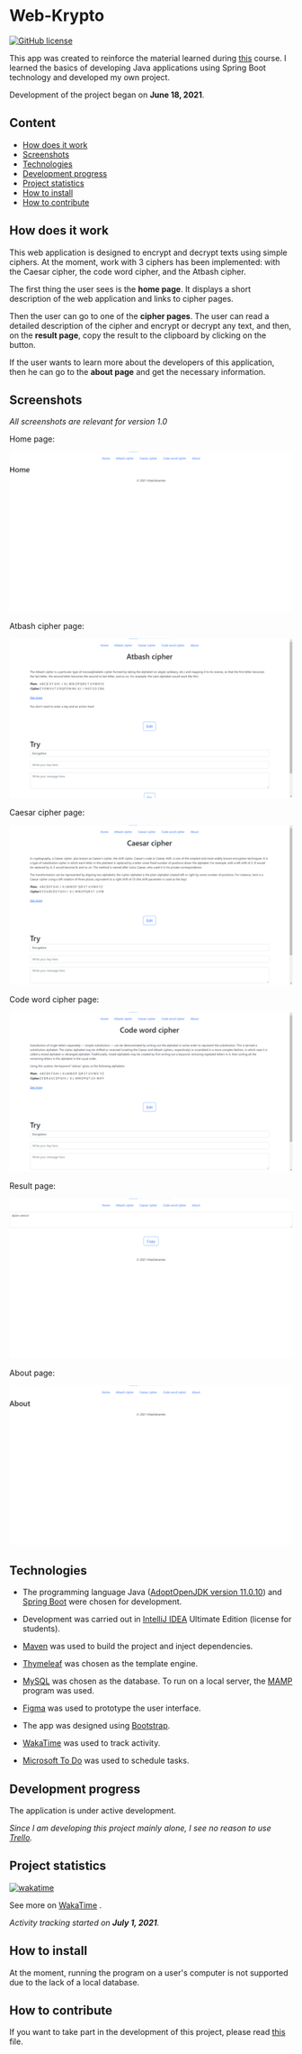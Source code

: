 # Web-Krypto

[![GitHub license](https://img.shields.io/badge/license-MIT-blue)](https://github.com/VitasSalvantes/Web-Krypto/blob/master/LICENSE)

This app was created to reinforce the material learned during [this](https://itproger.com/course/java-spring) course. I
learned the basics of developing Java applications using Spring Boot technology and developed my own project.

Development of the project began on **June 18, 2021**.

## Content ##

- [How does it work](#How-does-it-work)
- [Screenshots](#Screenshots)
- [Technologies](#Technologies)
- [Development progress](#Development-progress)
- [Project statistics](#Project-statistics)
- [How to install](#How-to-install)
- [How to contribute](#How-to-contribute)

## How does it work ##

This web application is designed to encrypt and decrypt texts using simple ciphers. At the moment, work with 3 ciphers
has been implemented: with the Caesar cipher, the code word cipher, and the Atbash cipher.

The first thing the user sees is the **home page**. It displays a short description of the web application and links to
cipher pages.

Then the user can go to one of the **cipher pages**. The user can read a detailed description of the cipher and encrypt
or decrypt any text, and then, on the **result page**, copy the result to the clipboard by clicking on the button.

If the user wants to learn more about the developers of this application, then he can go to the **about page** and get
the necessary information.

## Screenshots ##

*All screenshots are relevant for version 1.0*

Home page:

![home](screenshots/home.png)

Atbash cipher page:

![atbash](screenshots/atbash.png)

Caesar cipher page:

![caesar](screenshots/caesar.png)

Code word cipher page:

![code_word](screenshots/code_word.png)

Result page:

![result](screenshots/result.png)

About page:

![about](screenshots/about.png)

## Technologies ##

- The programming language Java ([AdoptOpenJDK version 11.0.10](https://adoptopenjdk.net/))
  and [Spring Boot](https://spring.io/projects/spring-boot#overview) were chosen for development.

- Development was carried out in [IntelliJ IDEA](https://www.jetbrains.com/idea/) Ultimate Edition (license for
  students).

- [Maven](https://maven.apache.org/) was used to build the project and inject dependencies.

- [Thymeleaf](https://www.thymeleaf.org/) was chosen as the template engine.

- [MySQL](https://www.mysql.com/de/) was chosen as the database. To run on a local server,
  the [MAMP](https://www.mamp.info/de/windows/) program was used.

- [Figma](https://www.figma.com/) was used to prototype the user interface.

- The app was designed using [Bootstrap](https://getbootstrap.com/).

- [WakaTime](https://wakatime.com/) was used to track activity.

- [Microsoft To Do](https://todo.microsoft.com/tasks/) was used to schedule tasks.

## Development progress ##

The application is under active development.

*Since I am developing this project mainly alone, I see no reason to use [Trello](https://trello.com/).*

## Project statistics ##

[![wakatime](https://wakatime.com/badge/github/VitasSalvantes/Web-Krypto.svg)](https://wakatime.com/badge/github/VitasSalvantes/Web-Krypto)

See more
on [WakaTime](https://wakatime.com/@9a3d815f-a717-4cd2-b355-b359c1e94cfd/projects/jofumsinqw?start=2021-06-20&end=2021-07-03)
.

*Activity tracking started on **July 1, 2021**.*

## How to install ##

At the moment, running the program on a user's computer is not supported due to the lack of a local database.

## How to contribute ##

If you want to take part in the development of this project, please
read [this](https://github.com/VitasSalvantes/Web-Krypto/blob/master/CONTRIBUTING.md) file.